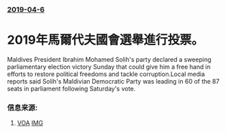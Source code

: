 ### [2019-04-6](/news/2019/04/6/index.md)

##### 
# 2019年馬爾代夫國會選舉進行投票。 

Maldives President Ibrahim Mohamed Solih's party declared a sweeping parliamentary election victory Sunday that could give him a free hand in efforts to restore political freedoms and tackle corruption.Local media reports said Solih's Maldivian Democratic Party was leading in 60 of the 87 seats in parliament following Saturday's vote.


### 信息来源:

1. [VOA](https://www.voanews.com/a/leaders-party-declares-landslide-win-in-maldives/4865240.html) [IMG](https://media.voltron.voanews.com/Drupal/01live-166/2019-04/3194D80A-91BF-4162-8A00-2DD65756DA50.jpg)
